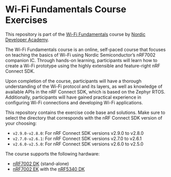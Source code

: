 # Wi-Fi Fundamentals Course Exercises
This repository is part of the [Wi-Fi Fundamentals](https://academy.nordicsemi.com/courses/wi-fi-fundamentals/) course by [Nordic Developer Academy](https://academy.nordicsemi.com).

The Wi-Fi Fundamentals course is an online, self-paced course that focuses on teaching the basics of Wi-Fi using Nordic Semiconductor’s nRF7002 companion IC. Through hands-on learning, participants will learn how to create a Wi-Fi prototype using the highly extensible and feature-right nRF Connect SDK.

Upon completion of the course, participants will have a thorough understanding of the Wi-Fi protocol and its layers, as well as knowledge of available APIs in the nRF Connect SDK, which is based on the Zephyr RTOS. Additionally, participants will have gained practical experience in configuring Wi-Fi connections and developing Wi-Fi applications.

This repository contains the exercise code base and solutions. Make sure to select the directory that corresponds with the nRF Connect SDK version of your choosing:

 - <code>v2.9.0-v2.8.0</code>: For nRF Connect SDK versions v2.9.0 to v2.8.0
 - <code>v2.7.0-v2.6.1</code>: For nRF Connect SDK versions v2.7.0 to v2.6.1
 - <code>v2.6.0-v2.5.0</code>: For nRF Connect SDK versions v2.6.0 to v2.5.0

The course supports the following hardware:
 - [nRF7002 DK](https://www.nordicsemi.com/Products/Development-hardware/nRF7002-DK) (stand-alone)
 - [nRF7002 EK](https://www.nordicsemi.com/Products/Development-hardware/nRF7002-EK) with the [nRF5340 DK](https://www.nordicsemi.com/Software-and-tools/Development-Kits/nRF5340-DK)